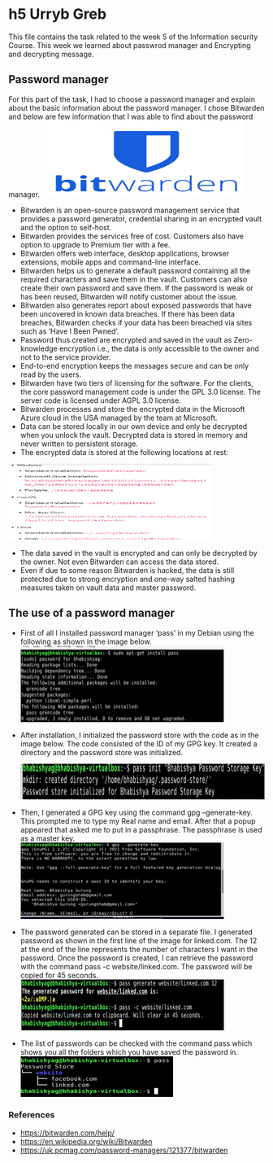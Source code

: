 # h5 Urryb Greb
This file contains the task related to the week 5 of the Information security Course. This week we learned about passwrod manager and Encrypting and decrypting message.

## Password manager
For this part of the task, I had to choose a password manager and explain about the basic information about the password manager. I chose Bitwarden and below are few information that I was able to find about the password manager.
  <img src="https://github.com/BhaGur/InfoSec/blob/main/Week5/bitwarden1.png" width="400" height="150"> 

*	Bitwarden is an open-source password management service that provides a password generator, credential sharing in an encrypted vault and the option to self-host.
*	Bitwarden provides the services free of cost. Customers also have option to upgrade to Premium tier with a fee.
*	Bitwarden offers web interface, desktop applications, browser extensions, mobile apps and command-line interface.
*	Bitwarden helps us to generate a default password containing all the required characters and save them in the vault. Customers can also create their own password and save them. If the password is weak or has been reused, Bitwarden will notify customer about the issue.
*	Bitwarden also generates report about exposed passwords that have been uncovered in known data breaches. If there has been data breaches, Bitwarden checks if your data has been breached via sites such as ‘Have I Been Pwned’.
*	Password thus created are encrypted and saved in the vault as Zero-knowledge encryption i.e., the data is only accessible to the owner and not to the service provider.
*	End-to-end encryption keeps the messages secure and can be only read by the users.
*	Bitwarden have two tiers of licensing for the software. For the clients, the core password management code is under the GPL 3.0 license. The server code is licensed under AGPL 3.0 license.
*	Bitwarden processes and store the encrypted data in the Microsoft Azure cloud in the USA managed by the team at Microsoft.
*	Data can be stored locally in our own device and only be decrypted when you unlock the vault. Decrypted data is stored in memory and never written to persistent storage.
*	The encrypted data is stored at the following locations at rest:
   <img src="https://github.com/BhaGur/InfoSec/blob/main/Week5/bitwarden2.png" width="400" height="150"> 

*	The data saved in the vault is encrypted and can only be decrypted by the owner. Not even Bitwarden can access the data stored.
*	Even if due to some reason Bitwarden is hacked, the data is still protected due to strong encryption and one-way salted hashing measures taken on vault data and master password.

## The use of a password manager
* First of all I installed password manager ‘pass’ in my Debian using the following as shown in the image below.
  <img src="https://github.com/BhaGur/InfoSec/blob/main/Week5/password_1.png" width="400" height="150"> 

* After installation, I initialized the password store with the code as in the image below. The code consisted of the ID of my GPG key. It created a directory and the password store was initialized.
  
  <img src="https://github.com/BhaGur/InfoSec/blob/main/Week5/password_2.png" width="500" height="70"> 

* Then, I generated a GPG key using the command gpg –generate-key. This prompted me to type my Real name and email. After that a popup appeared that asked me to put in a passphrase. The passphrase is used as a master key.
  <img src="https://github.com/BhaGur/InfoSec/blob/main/Week5/password_3.png" width="400" height="150"> 

* The password generated can be stored in a separate file. I generated password as shown in the first line of the image for linked.com. The 12 at the end of the line represents the number of characters I want in the password. Once the password is created, I can retrieve the password with the command pass -c website/linked.com. The password will be copied for 45 seconds.
  <img src="https://github.com/BhaGur/InfoSec/blob/main/Week5/password_5.png" width="400" height="100"> 

* The list of passwords can be checked with the command pass which shows you all the folders which you have saved the password in. 
   <img src="https://github.com/BhaGur/InfoSec/blob/main/Week5/password_6.png" width="300" height="80"> 

### References
* https://bitwarden.com/help/
* https://en.wikipedia.org/wiki/Bitwarden
* https://uk.pcmag.com/password-managers/121377/bitwarden
